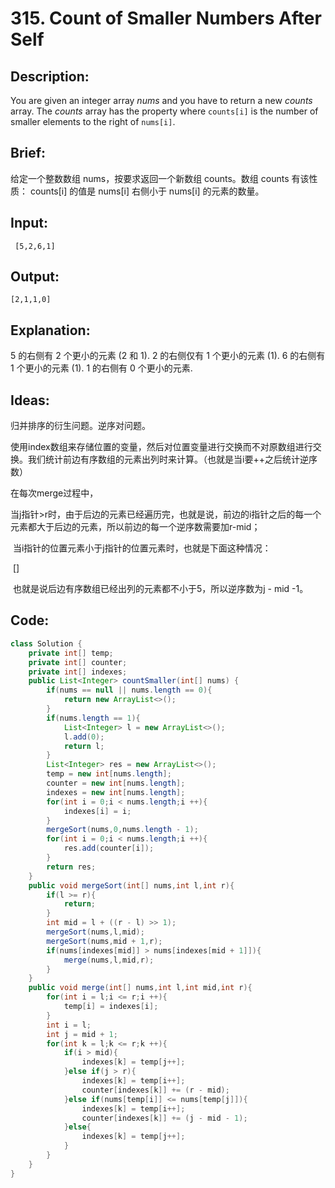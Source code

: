 # 315. Count of Smaller Numbers After Self

## Description:

You are given an integer array *nums* and you have to return a new *counts* array. The *counts* array has the property where `counts[i]` is the number of smaller elements to the right of `nums[i]`.

## Brief:

给定一个整数数组 nums，按要求返回一个新数组 counts。数组 counts 有该性质： counts[i] 的值是  nums[i] 右侧小于 nums[i] 的元素的数量。

## Input:

```
 [5,2,6,1]
```

## Output:

```
[2,1,1,0] 
```

## Explanation:

5 的右侧有 2 个更小的元素 (2 和 1).
		2 的右侧仅有 1 个更小的元素 (1).
		6 的右侧有 1 个更小的元素 (1).
		1 的右侧有 0 个更小的元素.

## Ideas:

归并排序的衍生问题。逆序对问题。

使用index数组来存储位置的变量，然后对位置变量进行交换而不对原数组进行交换。我们统计前边有序数组的元素出列时来计算。（也就是当i要++之后统计逆序数）

在每次merge过程中，

​	当j指针>r时，由于后边的元素已经遍历完，也就是说，前边的i指针之后的每一个元素都大于后边的元素，所以前边的每一个逆序数需要加r-mid；

​	当i指针的位置元素小于j指针的位置元素时，也就是下面这种情况：

​	[]

​	也就是说后边有序数组已经出列的元素都不小于5，所以逆序数为j - mid -1。

## Code:

```java
class Solution {
    private int[] temp;
    private int[] counter;
    private int[] indexes;
    public List<Integer> countSmaller(int[] nums) {
        if(nums == null || nums.length == 0){
            return new ArrayList<>();
        }
        if(nums.length == 1){
            List<Integer> l = new ArrayList<>();
            l.add(0);
            return l;
        }
        List<Integer> res = new ArrayList<>();
        temp = new int[nums.length];
        counter = new int[nums.length];
        indexes = new int[nums.length];
        for(int i = 0;i < nums.length;i ++){
            indexes[i] = i;
        }
        mergeSort(nums,0,nums.length - 1);
        for(int i = 0;i < nums.length;i ++){
            res.add(counter[i]);
        }
        return res;
    }
    public void mergeSort(int[] nums,int l,int r){
        if(l >= r){
            return;
        }
        int mid = l + ((r - l) >> 1);
        mergeSort(nums,l,mid);
        mergeSort(nums,mid + 1,r);
        if(nums[indexes[mid]] > nums[indexes[mid + 1]]){
            merge(nums,l,mid,r);
        }
    }
    public void merge(int[] nums,int l,int mid,int r){
        for(int i = l;i <= r;i ++){
            temp[i] = indexes[i];
        }
        int i = l;
        int j = mid + 1;
        for(int k = l;k <= r;k ++){
            if(i > mid){
                indexes[k] = temp[j++];
            }else if(j > r){
                indexes[k] = temp[i++];
                counter[indexes[k]] += (r - mid);
            }else if(nums[temp[i]] <= nums[temp[j]]){
                indexes[k] = temp[i++];
                counter[indexes[k]] += (j - mid - 1);
            }else{
                indexes[k] = temp[j++];
            }
        }
    }
}
```

